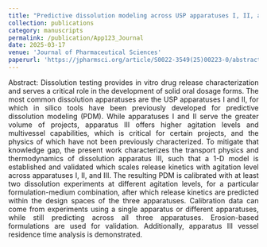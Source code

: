 ```yaml
---
title: "Predictive dissolution modeling across USP apparatuses I, II, and III"
collection: publications
category: manuscripts
permalink: /publication/App123_Journal
date: 2025-03-17
venue: 'Journal of Pharmaceutical Sciences'
paperurl: 'https://jpharmsci.org/article/S0022-3549(25)00223-0/abstract'
---
```

<div style="text-align: justify">
Abstract: Dissolution testing provides in vitro drug release characterization and serves a critical role in the development of solid oral dosage forms. The most common dissolution apparatuses are the USP apparatuses I and II, for which in silico tools have been previously developed for predictive dissolution modeling (PDM). While apparatuses I and II serve the greater volume of projects, apparatus III offers higher agitation levels and multivessel capabilities, which is critical for certain projects, and the physics of which have not been previously characterized. To mitigate that knowledge gap, the present work characterizes the transport physics and thermodynamics of dissolution apparatus III, such that a 1-D model is established and validated which scales release kinetics with agitation level across apparatuses I, II, and III. The resulting PDM is calibrated with at least two dissolution experiments at different agitation levels, for a particular formulation-medium combination, after which release kinetics are predicted within the design spaces of the three apparatuses. Calibration data can come from experiments using a single apparatus or different apparatuses, while still predicting across all three apparatuses. Erosion-based formulations are used for validation. Additionally, apparatus III vessel residence time analysis is demonstrated.
</div>

<!-- excerpt: 'This paper is about the number 2. The number 3 is left for future work.' -->
<!-- slidesurl: 'http://academicpages.github.io/files/slides2.pdf' -->
<!-- citation: 'Your Name, You. (2010). &quot;Paper Title Number 2.&quot; <i>Journal 1</i>. 1(2).' -->